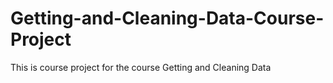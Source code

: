# Getting-and-Cleaning-Data-Course-Project
This is course project for the course Getting and Cleaning Data
